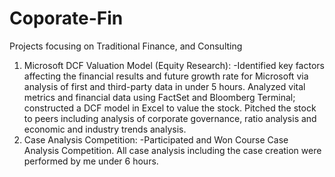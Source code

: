 # Coporate-Fin
Projects focusing on Traditional Finance, and Consulting
1. Microsoft DCF Valuation Model (Equity Research):
-Identified key factors affecting the financial results and future growth rate for Microsoft via analysis of first and third-party data in under 5 hours. Analyzed vital metrics and financial data using FactSet and Bloomberg Terminal; constructed a DCF model in Excel to value the stock. Pitched the stock to peers including analysis of corporate governance, ratio analysis and economic and industry trends analysis. 
2. Case Analysis Competition:
-Participated and Won Course Case Analysis Competition. All case analysis including the case creation were performed by me under 6 hours. 
